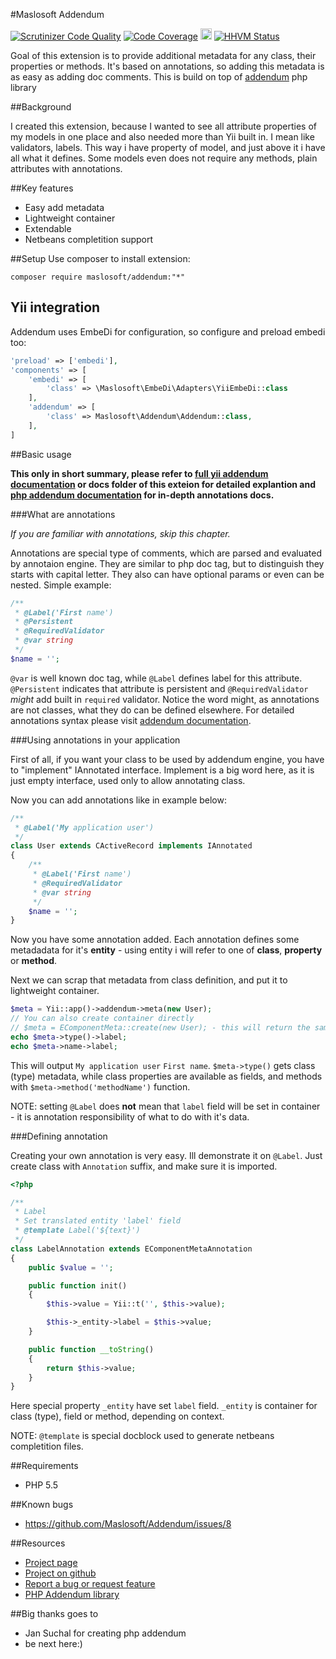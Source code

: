 #Maslosoft Addendum

[![Scrutinizer Code Quality](https://scrutinizer-ci.com/g/Maslosoft/Addendum/badges/quality-score.png?b=master)](https://scrutinizer-ci.com/g/Maslosoft/Addendum/?branch=master)
[![Code Coverage](https://scrutinizer-ci.com/g/Maslosoft/Addendum/badges/coverage.png?b=master)](https://scrutinizer-ci.com/g/Maslosoft/Addendum/?branch=master)
<img src="https://travis-ci.org/Maslosoft/Addendum.svg?branch=master" style="height:18px"/>
[![HHVM Status](http://hhvm.h4cc.de/badge/maslosoft/addendum.svg)](http://hhvm.h4cc.de/package/maslosoft/addendum)

Goal of this extension is to provide additional metadata for any class, their properties or methods.
It's based on annotations, so adding this metadata is as easy as adding doc comments. This is build on top of [addendum](http://code.google.com/p/addendum/) php library

##Background

I created this extension, because I wanted to see all attribute properties of my models in one place and also needed more than Yii built in. I mean like validators, labels. This way i have property of model, and just above it i have all what it defines. Some models even does not require any methods, plain attributes with annotations.

##Key features

* Easy add metadata
* Lightweight container
* Extendable
* Netbeans completition support

##Setup
Use composer to install extension:

	composer require maslosoft/addendum:"*"

## Yii integration
	
Addendum uses EmbeDi for configuration, so configure and preload embedi too:
```php
'preload' => ['embedi'],
'components' => [
	'embedi' => [
		'class' => \Maslosoft\EmbeDi\Adapters\YiiEmbeDi::class
	],
	'addendum' => [
		'class' => Maslosoft\Addendum\Addendum::class,
	],
]
```

##Basic usage

**This only in short summary, please refer to [full yii addendum documentation](http://maslosoft.com/en/open-source/addendum/) or docs folder of this exteion for detailed explantion and [php addendum documentation](http://code.google.com/p/addendum/w/list) for in-depth annotations docs.**

###What are annotations

*If you are familiar with annotations, skip this chapter.*

Annotations are special type of comments, which are parsed and evaluated by annotaion engine. They are similar to php doc tag, but to distinguish they starts with capital letter. They also can have optional params or even can be nested. Simple example:
```php
/**
 * @Label('First name')
 * @Persistent
 * @RequiredValidator
 * @var string
 */
$name = '';
```
`@var` is well known doc tag, while `@Label` defines label for this attribute. `@Persistent` indicates that attribute is persistent and `@RequiredValidator` *might* add built in `required` validator. Notice the word might, as annotations are not classes, what they do can be defined elsewhere. For detailed annotations syntax please visit [addendum documentation](http://code.google.com/p/addendum/wiki/ShortTutorialByExample).

###Using annotations in your application

First of all, if you want your class to be used by addendum engine, you have to "implement" IAnnotated interface. Implement is a big word here, as it is just empty interface, used only to allow annotating class.

Now you can add annotations like in example below:

```php
/**
 * @Label('My application user')
 */
class User extends CActiveRecord implements IAnnotated
{
	/**
	 * @Label('First name')
	 * @RequiredValidator
	 * @var string
	 */
	$name = '';
}
```

Now you have some annotation added. Each annotation defines some metadadata for it's **entity** - using entity i will refer to one of **class**, **property** or **method**.

Next we can scrap that metadata from class definition, and put it to lightweight container.
```php
$meta = Yii::app()->addendum->meta(new User);
// You can also create container directly
// $meta = EComponentMeta::create(new User); - this will return the same as above
echo $meta->type()->label;
echo $meta->name->label;
```

This will output `My application user` `First name`.
`$meta->type()` gets class (type) metadata, while class properties are available as fields, and methods with `$meta->method('methodName')` function.

NOTE: setting `@Label` does **not** mean that `label` field will be set in container - it is annotation responsibility of what to do with it's data.

###Defining annotation

Creating your own annotation is very easy. Ill demonstrate it on `@Label`. Just create class with `Annotation` suffix, and make sure it is imported.

```php
<?php

/**
 * Label
 * Set translated entity 'label' field
 * @template Label('${text}')
 */
class LabelAnnotation extends EComponentMetaAnnotation
{
	public $value = '';

	public function init()
	{
		$this->value = Yii::t('', $this->value);

		$this->_entity->label = $this->value;
	}

	public function __toString()
	{
		return $this->value;
	}
}
```

Here special property `_entity` have set `label` field. `_entity` is container for class (type), field or method, depending on context. 

NOTE: `@template` is special docblock used to generate netbeans completition files.


##Requirements
* PHP 5.5

##Known bugs
* https://github.com/Maslosoft/Addendum/issues/8

##Resources
* [Project page](http://maslosoft.com/addendum/)
* [Project on github](https://github.com/Maslosoft/Addendum)
* [Report a bug or request feature](https://github.com/Maslosoft/Addendum/issues)
* [PHP Addendum library](http://code.google.com/p/addendum/)

##Big thanks goes to
* Jan Suchal for creating php addendum
* be next here:)
